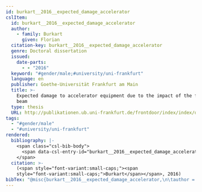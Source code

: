 ```yaml
---
id: burkart__2016__expected_damage_accelerator
cslItem:
  id: burkart__2016__expected_damage_accelerator
  author:
    - family: Burkart
      given: Florian
  citation-key: burkart__2016__expected_damage_accelerator
  genre: Doctoral dissertation
  issued:
    date-parts:
      - - "2016"
  keyword: "#gender/male;#university/uni-frankfurt"
  language: en
  publisher: Goethe-Universität Frankfurt am Main
  title: >-
    Expected damage to accelerator equipment due to the impact of the full LHC
    beam
  type: thesis
  URL: http://publikationen.ub.uni-frankfurt.de/frontdoor/index/index/docId/42034
tags:
  - "#gender/male"
  - "#university/uni-frankfurt"
rendered:
  bibliography: |-
    <span class="csl-bib-body">
      <span data-csl-entry-id="burkart__2016__expected_damage_accelerator" class="csl-entry"><span class='author-bib'>Burkart</span>. <span class='date-bib'>(2016)</span>. <span class='title'><i><b><span style="font-style:normal;">Expected damage to accelerator equipment due to the impact of the full LHC beam</span></b></i></span> [Doctoral dissertation, Goethe-Universität Frankfurt am Main]. <span class='URL'><a href='http://publikationen.ub.uni-frankfurt.de/frontdoor/index/index/docId/42034'>LINK</a></span></span>
    </span>
  citation: >-
    (<span style="font-variant:small-caps;"><span
    style="font-variant:small-caps;">Burkart</span></span>, 2016)
bibTex: "@misc{burkart__2016__expected_damage_accelerator,\n\tauthor = {Burkart, Florian},\n\tyear = {2016},\n\tschool = {Goethe-Universit{\\\" a}t Frankfurt am Main},\n\ttitle = {Expected damage to accelerator equipment due to the impact of the full {LHC} beam},\n\ttype = {Doctoral dissertation},\n\turl = {http://publikationen.ub.uni-frankfurt.de/frontdoor/index/index/docId/42034},\n}\n\n"
---
```

